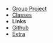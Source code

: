 - [Group Project](First-post.md)
- [Classes](Informatics.md)
- **Links**
- [Github](https://github.com/SlimTux/School)
- [Extra](https://gigachad.mataroa.blog) 



